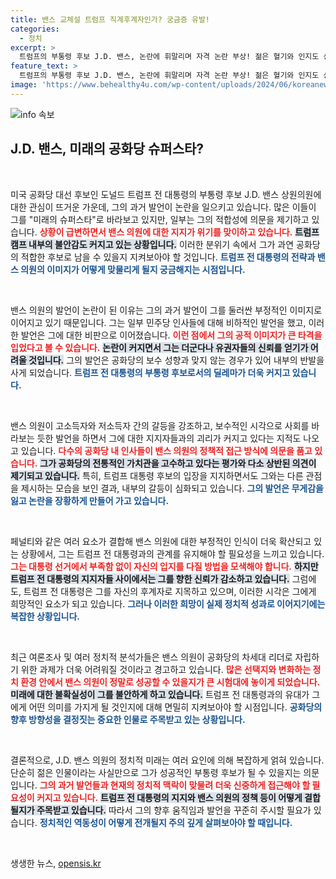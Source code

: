 ```yaml
---
title: 밴스 교체설 트럼프 직계후계자인가? 궁금증 유발!
categories:
  - 정치
excerpt: >
  트럼프의 부통령 후보 J.D. 밴스, 논란에 휘말리며 자격 논란 부상! 젊은 혈기와 인지도 상승에도 부정적 발언으로 지지층 이탈 우려. 과거 발언이 재조명되며 후보 교체론까지 제기되고 있다. 트럼프 전 대통령은 그를 미래의 슈퍼스타로 지목했지만, 내부 우려도 커지고 있다. 클릭 전율!
feature_text: >
  트럼프의 부통령 후보 J.D. 밴스, 논란에 휘말리며 자격 논란 부상! 젊은 혈기와 인지도 상승에도 부정적 발언으로 지지층 이탈 우려. 과거 발언이 재조명되며 후보 교체론까지 제기되고 있다. 트럼프 전 대통령은 그를 미래의 슈퍼스타로 지목했지만, 내부 우려도 커지고 있다. 클릭 전율!
image: 'https://www.behealthy4u.com/wp-content/uploads/2024/06/koreanews.jpg'
---
```


<p><img src="https://www.behealthy4u.com/wp-content/uploads/2024/06/koreanews.jpg" alt="info 속보" /></p>

<h2 data-ke-size="size26">J.D. 밴스, 미래의 공화당 슈퍼스타?</h2>

<p data-ke-size="size16">&nbsp;</p>

<p>미국 공화당 대선 후보인 도널드 트럼프 전 대통령의 부통령 후보 J.D. 밴스 상원의원에 대한 관심이 뜨거운 가운데, 그의 과거 발언이 논란을 일으키고 있습니다. 많은 이들이 그를 "미래의 슈퍼스타"로 바라보고 있지만, 일부는 그의 적합성에 의문을 제기하고 있습니다. <b><span style="color: #ee2323;">상황이 급변하면서 밴스 의원에 대한 지지가 위기를 맞이하고 있습니다.</span></b> <b><span style="background-color: #21538527;">트럼프 캠프 내부의 불안감도 커지고 있는 상황입니다.</span></b> 이러한 분위기 속에서 그가 과연 공화당의 적합한 후보로 남을 수 있을지 지켜보아야 할 것입니다. <b><span style="color: #1a5490;">트럼프 전 대통령의 전략과 밴스 의원의 이미지가 어떻게 맞물리게 될지 궁금해지는 시점입니다.</span></b></p>

<p data-ke-size="size16">&nbsp;</p>

<p>밴스 의원의 발언이 논란이 된 이유는 그의 과거 발언이 그를 둘러싼 부정적인 이미지로 이어지고 있기 때문입니다. 그는 일부 민주당 인사들에 대해 비하적인 발언을 했고, 이러한 발언은 그에 대한 비판으로 이어졌습니다. <b><span style="color: #ee2323;">이런 점에서 그의 공적 이미지가 큰 타격을 입었다고 볼 수 있습니다.</span></b> <b><span style="background-color: #21538527;">논란이 커지면서 그는 더군다나 유권자들의 신뢰를 얻기가 어려울 것입니다.</span></b> 그의 발언은 공화당의 보수 성향과 맞지 않는 경우가 있어 내부의 반발을 사게 되었습니다. <b><span style="color: #1a5490;">트럼프 전 대통령의 부통령 후보로서의 딜레마가 더욱 커지고 있습니다.</span></b></p>

<p data-ke-size="size16">&nbsp;</p>

<p>밴스 의원이 고소득자와 저소득자 간의 갈등을 강조하고, 보수적인 시각으로 사회를 바라보는 듯한 발언을 하면서 그에 대한 지지자들과의 괴리가 커지고 있다는 지적도 나오고 있습니다. <b><span style="color: #ee2323;">다수의 공화당 내 인사들이 밴스 의원의 정책적 접근 방식에 의문을 품고 있습니다.</span></b> <b><span style="background-color: #21538527;">그가 공화당의 전통적인 가치관을 고수하고 있다는 평가와 다소 상반된 의견이 제기되고 있습니다.</span></b> 특히, 트럼프 대통령 후보의 입장을 지지하면서도 그와는 다른 관점을 제시하는 모습을 보인 결과, 내부의 갈등이 심화되고 있습니다. <b><span style="color: #1a5490;">그의 발언은 무게감을 잃고 논란을 장황하게 만들어 가고 있습니다.</span></b></p>

<p data-ke-size="size16">&nbsp;</p>

<p>페널티와 같은 여러 요소가 결합해 밴스 의원에 대한 부정적인 인식이 더욱 확산되고 있는 상황에서, 그는 트럼프 전 대통령과의 관계를 유지해야 할 필요성을 느끼고 있습니다. <b><span style="color: #ee2323;">그는 대통령 선거에서 부족함 없이 자신의 입지를 다질 방법을 모색해야 합니다.</span></b> <b><span style="background-color: #21538527;">하지만 트럼프 전 대통령의 지지자들 사이에서는 그를 향한 신뢰가 감소하고 있습니다.</span></b> 그럼에도, 트럼프 전 대통령은 그를 자신의 후계자로 지목하고 있으며, 이러한 시각은 그에게 희망적인 요소가 되고 있습니다. <b><span style="color: #1a5490;">그러나 이러한 희망이 실제 정치적 성과로 이어지기에는 복잡한 상황입니다.</span></b></p>

<p data-ke-size="size16">&nbsp;</p>

<p>최근 여론조사 및 여러 정치적 분석가들은 밴스 의원이 공화당의 차세대 리더로 자립하기 위한 과제가 더욱 어려워질 것이라고 경고하고 있습니다. <b><span style="color: #ee2323;">많은 선택지와 변화하는 정치 환경 안에서 밴스 의원이 정말로 성공할 수 있을지가 큰 시험대에 놓이게 되었습니다.</span></b> <b><span style="background-color: #21538527;">미래에 대한 불확실성이 그를 불안하게 하고 있습니다.</span></b> 트럼프 전 대통령과의 유대가 그에게 어떤 의미를 가지게 될 것인지에 대해 면밀히 지켜보아야 할 시점입니다. <b><span style="color: #1a5490;">공화당의 향후 방향성을 결정짓는 중요한 인물로 주목받고 있는 상황입니다.</span></b></p>

<p data-ke-size="size16">&nbsp;</p>

<p>결론적으로, J.D. 밴스 의원의 정치적 미래는 여러 요인에 의해 복잡하게 얽혀 있습니다. 단순히 젊은 인물이라는 사실만으로 그가 성공적인 부통령 후보가 될 수 있을지는 의문입니다. <b><span style="color: #ee2323;">그의 과거 발언들과 현재의 정치적 맥락이 맞물려 더욱 신중하게 접근해야 할 필요성이 커지고 있습니다.</span></b> <b><span style="background-color: #21538527;">트럼프 전 대통령의 지지와 밴스 의원의 정책 등이 어떻게 결합될지가 주목받고 있습니다.</span></b> 따라서 그의 향후 움직임과 발언을 꾸준히 주시할 필요가 있습니다. <b><span style="color: #1a5490;">정치적인 역동성이 어떻게 전개될지 주의 깊게 살펴보아야 할 때입니다.</span></b> </p>

<p data-ke-size="size16">&nbsp;</p>
생생한 뉴스, <a href="https://opensis.kr" rel="dofollow">opensis.kr</a>


